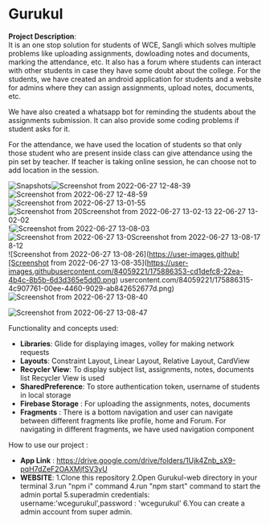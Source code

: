 # **Gurukul**

**Project Description**:</br>
 It is an one stop solution for students of WCE, Sangli which solves multiple problems like uploading assignments, dowloading 
 notes and documents, marking the attendance, etc. It also has a forum where students can interact with other students in case
 they have some doubt about the college.
 For the students, we have created an android application for students and a website for admins where they can assign assignments,
 upload notes, documents, etc.

 We have also created a whatsapp bot for reminding the students about the assignments submission. It can also provide some coding
 problems if student asks for it.

 For the attendance, we have used the location of students so that only those student who are present inside class can give attendance using
 the pin set by teacher. If teacher is taking online session, he can choose not to add location in the session.

 
 ![Snapshots](https://firebasestorage.googleapis.com/v0/b/gurukul-5a194.appspot.com/o/WhatsApp%20Image%202022-06-25%20at%207.30.03%20PM.jpeg?alt=media&token=8127e5cf-1133-4599-8399-8bf64c127bc3)![Screenshot from 2022-06-27 12-48-39](https://user-images.githubusercontent.com/84059221/175884087-f008613c-3ff1-4a6a-bcd1-390b20ddae2a.png)![Screenshot from 2022-06-27 12-48-59](https://user-images.githubusercontent.com/84059221/175884165-1b18a9ce-269d-4f0c-a2b3-a159e7465b4a.png)![Screenshot from 2022-06-27 13-01-55](https://user-images.githubusercontent.com/84059221/175884781-da257d31-475c-4437-903c-8a36389bbe4f.png)![Screenshot from 20![Screenshot from 2022-06-27 13-02-13](https://user-images.githubusercontent.com/84059221/175885029-0d373757-e44b-4021-9d1a-1800fe833b0f.png)
22-06-27 13-02-02](https://user-images.githubusercontent.com/84059221/175884818-07700b9d-0ea6-423d-b8eb-5f66e16884cf.png)!![Screenshot from 2022-06-27 13-08-03](https://user-images.githubusercontent.com/84059221/175886213-a041ea7e-5631-4ca7-b85e-12bc70c7f130.png)
![Screenshot from 2022-06-27 13-0![Screenshot from 2022-06-27 13-08-17](https://user-images.githubusercontent.com/84059221/175886266-1f3dca16-2f08-409b-afcb-9918e5ffd7db.png)
8-12](https://user-images.githubusercontent.com/84059221/175886248-41dd3fc5-b1a8-4597-9434-dd2b0dda5afe.png)
![Screenshot from 2022-06-27 13-08-26](https://user-images.github![Screenshot from 2022-06-27 13-08-35](https://user-images.githubusercontent.com/84059221/175886353-cd1defc8-22ea-4b4c-8b5b-6d3d365e5dd0.png)
usercontent.com/84059221/175886315-4c907761-00ee-4460-9029-ab842652677d.png)
![Screenshot from 2022-06-27 13-08-40](https://user-images.githubusercontent.com/84059221/175886431-1bce14f3-a2fb-47f4-a42e-030d9a73a3c2.png)

![Screenshot from 2022-06-27 13-08-47](https://user-images.githubusercontent.com/84059221/175886465-e139f695-e078-4180-9c7e-723fd4c1e16f.png)





Functionality and concepts used:
 * **Libraries**: Glide for displaying images, volley for making network requests
 * **Layouts**: Constraint Layout, Linear Layout, Relative Layout, CardView
 * **Recycler View**: To display subject list, assignments, notes, documents list Recycler View is used
 * **SharedPreference**: To store authentication token, username of students in local storage
 * **Firebase Storage** : For uploading the assignments, notes, documents
 * **Fragments** : There is a bottom navigation and user can navigate between different fragments like profile, home and Forum. 
       For navigating in different fragments, we have used navigation component

How to use our project : 
* **App Link** : https://drive.google.com/drive/folders/1Ujk4Znb_sX9-pqH7dZeF2OAXMjfSV3yU </br>
* **WEBSITE**: 1.Clone this repository 2.Open Gurukul-web directory in your terminal 3.run "npm i" command 4.run "npm start" command to start the admin portal 5.superadmin credentials: username:'wcegurukul',password : 'wcegurukul' 6.You can create a admin account from super admin.</br>

